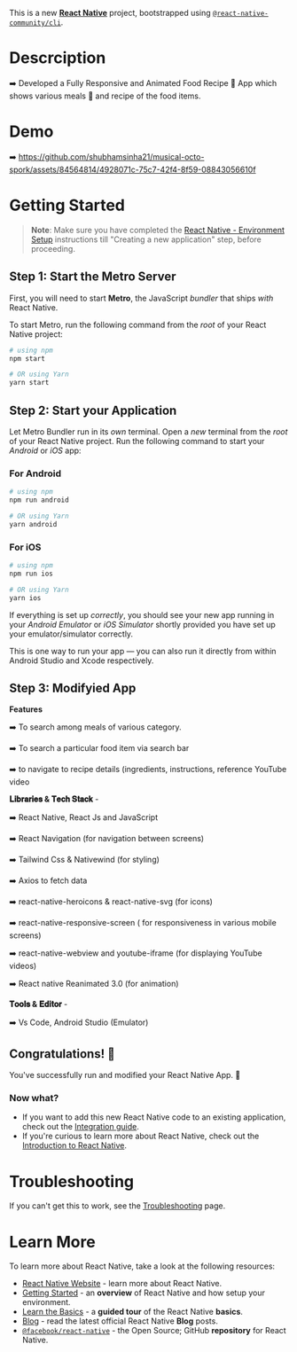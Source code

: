 This is a new [**React Native**](https://reactnative.dev) project, bootstrapped using [`@react-native-community/cli`](https://github.com/react-native-community/cli).

# Descrciption
➡️ Developed a Fully Responsive and Animated Food Recipe 🧾 App which shows various meals 🧇 and recipe of the food items.

# Demo

➡️ https://github.com/shubhamsinha21/musical-octo-spork/assets/84564814/4928071c-75c7-42f4-8f59-08843056610f

# Getting Started

>**Note**: Make sure you have completed the [React Native - Environment Setup](https://reactnative.dev/docs/environment-setup) instructions till "Creating a new application" step, before proceeding.

## Step 1: Start the Metro Server

First, you will need to start **Metro**, the JavaScript _bundler_ that ships _with_ React Native.

To start Metro, run the following command from the _root_ of your React Native project:

```bash
# using npm
npm start

# OR using Yarn
yarn start
```

## Step 2: Start your Application

Let Metro Bundler run in its _own_ terminal. Open a _new_ terminal from the _root_ of your React Native project. Run the following command to start your _Android_ or _iOS_ app:

### For Android

```bash
# using npm
npm run android

# OR using Yarn
yarn android
```

### For iOS

```bash
# using npm
npm run ios

# OR using Yarn
yarn ios
```

If everything is set up _correctly_, you should see your new app running in your _Android Emulator_ or _iOS Simulator_ shortly provided you have set up your emulator/simulator correctly.

This is one way to run your app — you can also run it directly from within Android Studio and Xcode respectively.

## Step 3: Modifyied App

**Features**

➡️ To search among meals of various category. 

➡️ To search a particular food item via search bar

➡️ to navigate to recipe details (ingredients, instructions, reference YouTube video 

**𝐋𝐢𝐛𝐫𝐚𝐫𝐢𝐞𝐬 & 𝐓𝐞𝐜𝐡 𝐒𝐭𝐚𝐜𝐤** - 

➡️ React Native, React Js and JavaScript

➡️ React Navigation (for navigation between screens) 

➡️ Tailwind Css & Nativewind (for styling) 

➡️ Axios to fetch data 

➡️ react-native-heroicons & react-native-svg (for icons) 

➡️ react-native-responsive-screen ( for responsiveness in various mobile screens) 

➡️ react-native-webview and youtube-iframe (for displaying YouTube videos) 

➡️ React native Reanimated 3.0 (for animation) 

**𝐓𝐨𝐨𝐥𝐬 & 𝐄𝐝𝐢𝐭𝐨𝐫** -

➡️ Vs Code, Android Studio (Emulator)


## Congratulations! :tada:

You've successfully run and modified your React Native App. :partying_face:

### Now what?

- If you want to add this new React Native code to an existing application, check out the [Integration guide](https://reactnative.dev/docs/integration-with-existing-apps).
- If you're curious to learn more about React Native, check out the [Introduction to React Native](https://reactnative.dev/docs/getting-started).

# Troubleshooting

If you can't get this to work, see the [Troubleshooting](https://reactnative.dev/docs/troubleshooting) page.

# Learn More

To learn more about React Native, take a look at the following resources:

- [React Native Website](https://reactnative.dev) - learn more about React Native.
- [Getting Started](https://reactnative.dev/docs/environment-setup) - an **overview** of React Native and how setup your environment.
- [Learn the Basics](https://reactnative.dev/docs/getting-started) - a **guided tour** of the React Native **basics**.
- [Blog](https://reactnative.dev/blog) - read the latest official React Native **Blog** posts.
- [`@facebook/react-native`](https://github.com/facebook/react-native) - the Open Source; GitHub **repository** for React Native.
